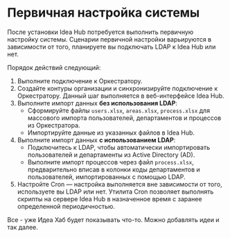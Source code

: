 # Первичная настройка системы

После установки Idea Hub потребуется выполнить первичную настройку системы. Сценарии первичной настройки варьируются в зависимости от того, планируете вы подключать LDAP к  Idea Hub или нет.

Порядок действий следующий:
1. Выполните подключение к Оркестратору.
1. Создайте контуры организации и синхронизируйте подключение к Оркестратору.	Данный шаг выполняется в веб-интерфейсе Idea Hub. 
1. Выполните импорт данных **без использования LDAP**:
   * Сформируйте файлы `users.xlsx`, `areas.xlsx`, `process.xlsx` для массового импорта пользователей, департаментов и процессов из Оркестратора.
   * Импортируйте данные из указанных файлов в Idea Hub.
1. Выполните импорт данных **с использованием LDAP**:
   * Подключитесь к LDAP, чтобы автоматически импортировать пользователей и департаменты из Active Directory (AD).
   * Выполните импорт процессов через файл `process.xlsx`, предварительно вписав в колонки коды департаментов и пользователей, импортированных с помощью LDAP.
1. Настройте Cron — настройка выполняется вне зависимости от того, используете вы LDAP или нет. Утилита Cron позволяет выполнять скрипты на сервере Idea Hub в назначенное время с заранее определенной периодичностью.	

Все - уже Идеа Хаб будет показывать что-то. Можно добавлять идеи и так далее.
